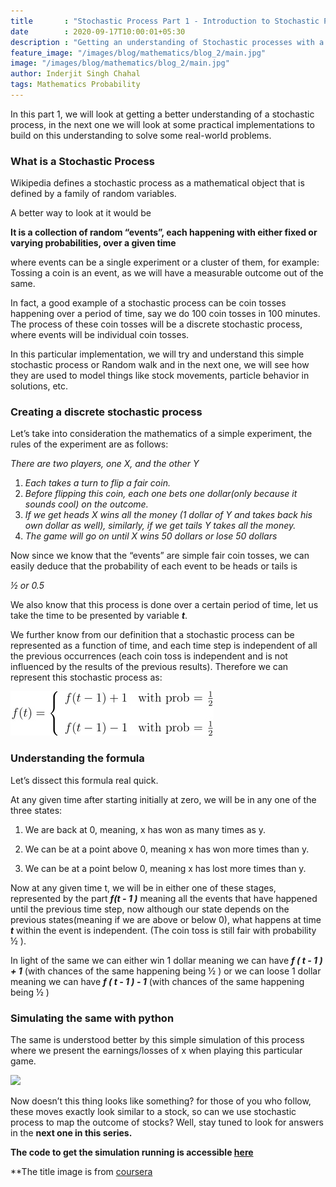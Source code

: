 ```yaml
---
title       : "Stochastic Process Part 1 - Introduction to Stochastic Processes"
date        : 2020-09-17T10:00:01+05:30
description : "Getting an understanding of Stochastic processes with a basic example"
feature_image: "/images/blog/mathematics/blog_2/main.jpg"
image: "/images/blog/mathematics/blog_2/main.jpg"
author: Inderjit Singh Chahal
tags: Mathematics Probability
---
```


In this part 1, we will look at getting a better understanding of a stochastic process, in the next one we will look at some practical implementations to build on this understanding to solve some real-world problems. 


### What is a Stochastic Process

Wikipedia defines a stochastic process as a mathematical object that is defined by a family of random variables.

A better way to look at it would be

**It is a collection of random “events”, each happening with either fixed or varying probabilities, over a given time**

where events can be a single experiment or a cluster of them, for example:
Tossing a coin is an event, as we will have a measurable outcome out of the same.

In fact, a good example of a stochastic process can be coin tosses happening over a period of time, say we do 100 coin tosses in 100 minutes. The process of these coin tosses will be a discrete stochastic process, where events will be individual coin tosses. 

In this particular implementation, we will try and understand this simple stochastic process or Random walk and in the next one, we will see how they are used to model things like stock movements, particle behavior in solutions, etc. 


### Creating a discrete stochastic process

Let’s take into consideration the mathematics of a simple experiment, the rules of the experiment are as follows:

*There are two players, one X, and the other Y*

1. *Each takes a turn to flip a fair coin.*
2. *Before flipping this coin, each one bets one dollar(only because it sounds cool) on the outcome.*
3. *If we get heads X wins all the money (1 dollar of Y and takes back his own dollar as well), similarly, if we get tails Y takes all the money.*
4. *The game will go on until X wins 50 dollars or lose 50 dollars*


Now since we know that the “events” are simple fair coin tosses, we can easily deduce that the probability of each event to be heads or tails is

 *½ or 0.5*

We also know that this process is done over a certain period of time, let us take the time to be presented by variable ***t***.

We further know from our definition that a stochastic process can be represented as a function of time, and each time step is independent of all the previous occurrences (each coin toss is independent and is not influenced by the results of the previous results). Therefore we can represent this stochastic process as:

![f(t)](/images/blog/mathematics/blog_2/img-f174855ded496f60.jpg)

### Understanding the formula

Let’s dissect this formula real quick. 

At any given time after starting initially at zero, we will be in any one of the three states:

1. We are back at 0, meaning, x has won as many times as y.

2. We can be at a point above 0, meaning x has won more times than y.

3. We can be at a point below 0, meaning x has lost more times than y.

Now at any given time t, we will be in either one of these stages, represented by the part ***f(t - 1 )*** meaning all the events that have happened until the previous time step, now although our state depends on the previous states(meaning if we are above or below 0), what happens at time ***t*** within the event is independent. (The coin toss is still fair with probability ½ ). 

In light of the same we can either win 1 dollar meaning we can have ***f ( t - 1 ) + 1*** (with chances of the same happening being ½ ) or we can loose 1 dollar meaning we can have ***f ( t - 1 ) - 1***  (with chances of the same happening being ½ )

### Simulating the same with python

The same is understood better by this simple simulation of this process where we present the earnings/losses of x when playing this particular game.



[![](http://img.youtube.com/vi/juYwca6hJUM/0.jpg)](http://www.youtube.com/watch?v=juYwca6hJUM "Simulation")


Now doesn’t this thing looks like something? for those of you who follow, these moves exactly look similar to a stock, so can we use stochastic process to map the outcome of stocks? Well, stay tuned to look for answers in the **next one in this series.**


**The code to get the simulation running is accessible [here](https://github.com/chahalinder0007/Blog_references)**

**The title image is from [coursera](https://www.coursera.org/learn/stochasticprocesses)